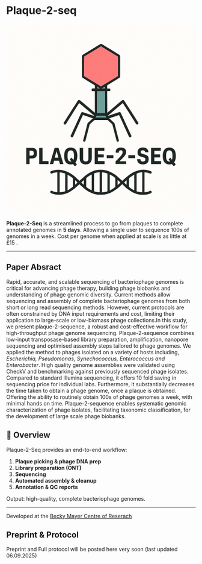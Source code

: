 # Plaque-2-seq


<img src="images/logo.png" alt="Plaque-2-Seq Logo">

**Plaque-2-Seq** is a streamlined process to go from plaques to complete annotated genomes in **5 days**. Allowing a single user to sequence 100s of genomes in a week. Cost per genome when applied at scale is as little at £15 .

---


##  Paper Absract 

 
Rapid, accurate, and scalable sequencing of bacteriophage genomes is critical for advancing phage therapy,
 building phage biobanks and understanding of phage genomic diversity. Current methods allow sequencing and 
assembly of complete bacteriophage genomes from both short or long read sequencing methods. However, current 
protocols are often constrained by DNA input requirements and cost, limiting their application to large-scale 
or low-biomass phage collections.In this study, we present plaque-2-sequence, a robust and cost-effective workflow
 for high-throughput phage genome sequencing. Plaque-2-sequence combines low-input transposase-based library preparation,
 amplification, nanopore sequencing  and optimised assembly steps tailored to phage genomes. 
We applied the method to phages isolated on a variety of hosts including, _Escherichia, Pseudomonas, Synechococcus, 
Enterococcus and Enterobacter_. High quality genome assemblies were validated using CheckV and benchmarking against 
previously sequenced phage isolates. Compared to standard Illumina sequencing, it offers 10 fold saving in sequencing 
price for individual labs. Furthermore, it substantially decreases the time taken to obtain a phage genome, 
once a plaque is obtained. Offering the ability to routinely obtain 100s of phage genomes a week, with minimal hands 
on time. Plaque-2-sequence enables systematic genomic characterization of phage isolates, facilitating taxonomic 
classification, for the development of large scale phage biobanks.



## 📖 Overview

Plaque-2-Seq provides an end-to-end workflow:

1. **Plaque picking & phage DNA prep**  
2. **Library preparation (ONT)**  
3. **Sequencing**  
4. **Automated assembly & cleanup**  
5. **Annotation & QC reports**  

Output: high-quality, complete bacteriophage genomes.

---

Developed at the [Becky Mayer Centre of Reserach](https://le.ac.uk/research/centres/phage-research)

## Preprint & Protocol 

Preprint and Full protocol will be posted here very soon (last updated 06.09.2025)

 
